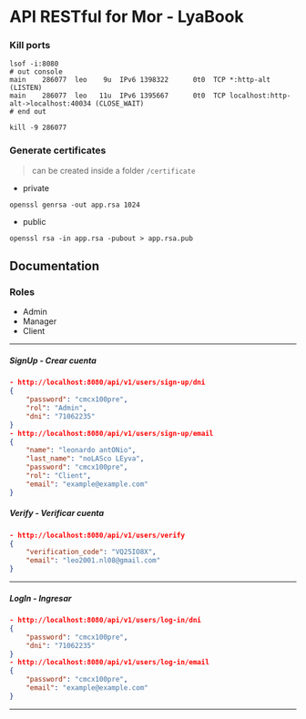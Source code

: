 # API RESTful for Mor - LyaBook
### Kill ports
```shell
lsof -i:8080
# out console
main    286077  leo    9u  IPv6 1398322      0t0  TCP *:http-alt (LISTEN)
main    286077  leo   11u  IPv6 1395667      0t0  TCP localhost:http-alt->localhost:40034 (CLOSE_WAIT)
# end out

kill -9 286077
```
### Generate certificates
> can be created inside a folder ```/certificate```
- private
```shell
openssl genrsa -out app.rsa 1024
```
- public
```shell
openssl rsa -in app.rsa -pubout > app.rsa.pub
```

## Documentation
### Roles
- Admin
- Manager
- Client

---
##### SignUp - Crear cuenta
```json
- http://localhost:8080/api/v1/users/sign-up/dni
{
    "password": "cmcx100pre",
    "rol": "Admin",
    "dni": "71062235" 
}
- http://localhost:8080/api/v1/users/sign-up/email
{
    "name": "leonardo antONio",
    "last_name": "noLASco LEyva",
    "password": "cmcx100pre",
    "rol": "Client",
    "email": "example@example.com" 
}
```

##### Verify - Verificar cuenta
```json
- http://localhost:8080/api/v1/users/verify
{
    "verification_code": "VQ25IO8X",
    "email": "leo2001.nl08@gmail.com"
}
```

---
##### LogIn - Ingresar
```json
- http://localhost:8080/api/v1/users/log-in/dni
{
    "password": "cmcx100pre",
    "dni": "71062235" 
}
- http://localhost:8080/api/v1/users/log-in/email
{
    "password": "cmcx100pre",
    "email": "example@example.com" 
}
```
---